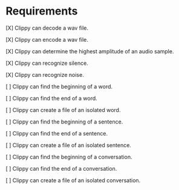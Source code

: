# Requirements

[X] Clippy can decode a wav file.

[X] Clippy can encode a wav file.

[X] Clippy can determine the highest amplitude of an audio sample.

[X] Clippy can recognize silence.

[X] Clippy can recognize noise.

[ ] Clippy can find the beginning of a word.

[ ] Clippy can find the end of a word.

[ ] Clippy can create a file of an isolated word.

[ ] Clippy can find the beginning of a sentence.

[ ] Clippy can find the end of a sentence.

[ ] Clippy can create a file of an isolated sentence.

[ ] Clippy can find the beginning of a conversation.

[ ] Clippy can find the end of a conversation.

[ ] Clippy can create a file of an isolated conversation.